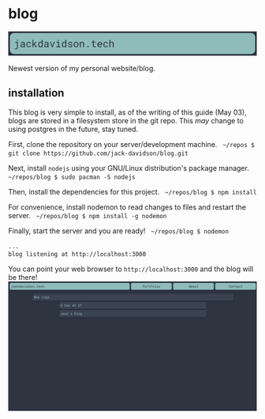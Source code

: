 # blog

![](nav.png)

Newest version of my personal website/blog.

## installation
This blog is very simple to install, as of the writing of this guide (May 03),
blogs are stored in a filesystem store in the git repo. This *may* change to
using postgres in the future, stay tuned.

First, clone the repository on your server/development machine.
` ~/repos $ git clone https://github.com/jack-davidson/blog.git`

Next, install `nodejs` using your GNU/Linux distribution's package manager.
` ~/repos/blog $ sudo pacman -S nodejs`

Then, install the dependencies for this project.
` ~/repos/blog $ npm install`

For convenience, install nodemon to read changes to files and restart the server.
` ~/repos/blog $ npm install -g nodemon`

Finally, start the server and you are ready!
` ~/repos/blog $ nodemon`
```
...
blog listening at http://localhost:3000
```

You can point your web browser to `http://localhost:3000` and the blog will be there!
![](blog.png)
